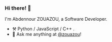 ### Hi there! 👋

I'm Abdennour ZOUAZOU, a Software Developer.


- ⚒️ Python / JavaScript / C++ .
- 💭 Ask me anything at [@zouazou](https://twitter.com/zouazou)!


